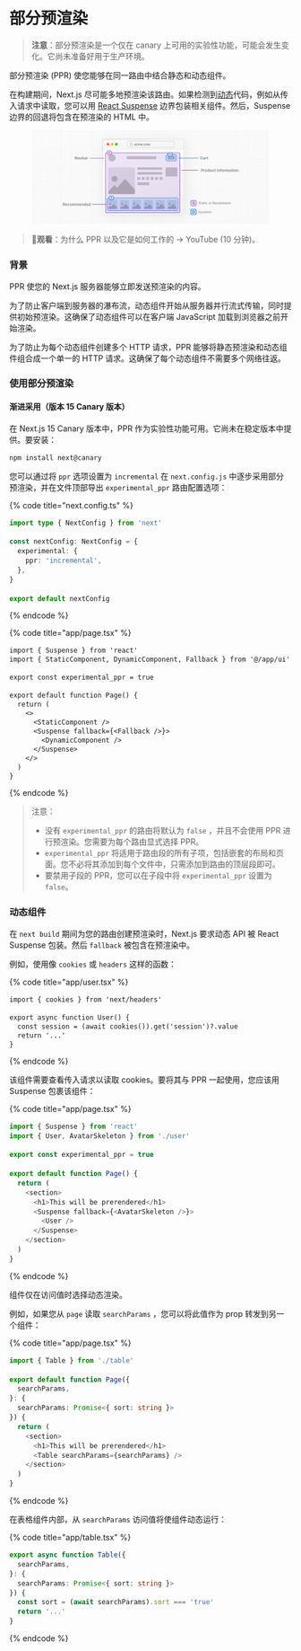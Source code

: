 # 部分预渲染

> **注意**：部分预渲染是一个仅在 canary 上可用的实验性功能，可能会发生变化。它尚未准备好用于生产环境。

部分预渲染 (PPR) 使您能够在同一路由中结合静态和动态组件。

在构建期间，Next.js 尽可能多地预渲染该路由。如果检测到[动态](https://nextjs.org/docs/app/building-your-application/rendering/server-components#dynamic-rendering)代码，例如从传入请求中读取，您可以用 [React Suspense](https://react.dev/reference/react/Suspense) 边界包装相关组件。然后，Suspense 边界的回退将包含在预渲染的 HTML 中。

<figure><img src="../../.gitbook/assets/image (33).png" alt=""><figcaption></figcaption></figure>

> **🎥观看**：为什么 PPR 以及它是如何工作的 → YouTube (10 分钟)。

### 背景

PPR 使您的 Next.js 服务器能够立即发送预渲染的内容。

为了防止客户端到服务器的瀑布流，动态组件开始从服务器并行流式传输，同时提供初始预渲染。这确保了动态组件可以在客户端 JavaScript 加载到浏览器之前开始渲染。

为了防止为每个动态组件创建多个 HTTP 请求，PPR 能够将静态预渲染和动态组件组合成一个单一的 HTTP 请求。这确保了每个动态组件不需要多个网络往返。

### 使用部分预渲染

#### 渐进采用（版本 15 Canary 版本）

在 Next.js 15 Canary 版本中，PPR 作为实验性功能可用。它尚未在稳定版本中提供。要安装：

```bash
npm install next@canary
```

您可以通过将 `ppr` 选项设置为 `incremental` 在 `next.config.js` 中逐步采用部分预渲染，并在文件顶部导出 `experimental_ppr` 路由配置选项：

{% code title="next.config.ts" %}
```typescript
import type { NextConfig } from 'next'
 
const nextConfig: NextConfig = {
  experimental: {
    ppr: 'incremental',
  },
}
 
export default nextConfig
```
{% endcode %}

{% code title="app/page.tsx" %}
```tsx
import { Suspense } from 'react'
import { StaticComponent, DynamicComponent, Fallback } from '@/app/ui'
 
export const experimental_ppr = true
 
export default function Page() {
  return (
    <>
      <StaticComponent />
      <Suspense fallback={<Fallback />}>
        <DynamicComponent />
      </Suspense>
    </>
  )
}
```
{% endcode %}

> 注意：
>
> * 没有 `experimental_ppr` 的路由将默认为 `false` ，并且不会使用 PPR 进行预渲染。您需要为每个路由显式选择 PPR。
> * `experimental_ppr` 将适用于路由段的所有子项，包括嵌套的布局和页面。您不必将其添加到每个文件中，只需添加到路由的顶层段即可。
> * 要禁用子段的 PPR，您可以在子段中将 `experimental_ppr` 设置为 `false`。

### 动态组件

在 `next build` 期间为您的路由创建预渲染时，Next.js 要求动态 API 被 React Suspense 包装。然后 `fallback` 被包含在预渲染中。

例如，使用像 `cookies` 或 `headers` 这样的函数：

{% code title="app/user.tsx" %}
```tsx
import { cookies } from 'next/headers'
 
export async function User() {
  const session = (await cookies()).get('session')?.value
  return '...'
}
```
{% endcode %}

该组件需要查看传入请求以读取 cookies。要将其与 PPR 一起使用，您应该用 Suspense 包裹该组件：

{% code title="app/page.tsx" %}
```typescript
import { Suspense } from 'react'
import { User, AvatarSkeleton } from './user'
 
export const experimental_ppr = true
 
export default function Page() {
  return (
    <section>
      <h1>This will be prerendered</h1>
      <Suspense fallback={<AvatarSkeleton />}>
        <User />
      </Suspense>
    </section>
  )
}
```
{% endcode %}

组件仅在访问值时选择动态渲染。

例如，如果您从 `page` 读取 `searchParams` ，您可以将此值作为 prop 转发到另一个组件：

{% code title="app/page.tsx" %}
```typescript
import { Table } from './table'
 
export default function Page({
  searchParams,
}: {
  searchParams: Promise<{ sort: string }>
}) {
  return (
    <section>
      <h1>This will be prerendered</h1>
      <Table searchParams={searchParams} />
    </section>
  )
}
```
{% endcode %}

在表格组件内部，从 `searchParams` 访问值将使组件动态运行：

{% code title="app/table.tsx" %}
```typescript
export async function Table({
  searchParams,
}: {
  searchParams: Promise<{ sort: string }>
}) {
  const sort = (await searchParams).sort === 'true'
  return '...'
}
```
{% endcode %}

